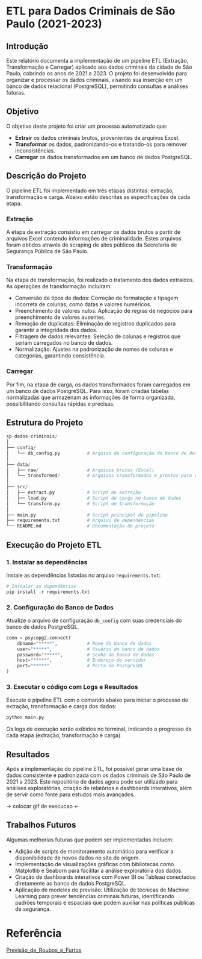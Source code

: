 # ETL para Dados Criminais de São Paulo (2021-2023)

## Introdução
Este relatório documenta a implementação de um pipeline ETL (Extração, Transformação e Carregar) aplicado aos dados criminais da cidade de São Paulo, cobrindo os anos de 2021 a 2023. O projeto foi desenvolvido para organizar e processar os dados criminais, visando sua inserção em um banco de dados relacional (PostgreSQL), permitindo consultas e análises futuras.

## Objetivo
O objetivo deste projeto foi criar um processo automatizado que:

* **Extrair** os dados criminais brutos, provenientes de arquivos Excel.
* **Transformar** os dados, padronizando-os e tratando-os para remover inconsistências.
* **Carregar** os dados transformados em um banco de dados PostgreSQL.

## Descrição do Projeto
O pipeline ETL foi implementado em três etapas distintas: extração, transformação e carga. Abaixo estão descritas as especificações de cada etapa.

### **Extração**
A etapa de extração consistiu em carregar os dados brutos a partir de arquivos Excel contendo informações de criminalidade. Estes arquivos foram obtidos através de scraping de sites públicos da Secretaria de Segurança Pública de São Paulo.

### **Transformação**
Na etapa de transformação, foi realizado o tratamento dos dados extraídos. As operações de transformação incluíram: 

* Conversão de tipos de dados: Correção de formatação e tipagem incorreta de colunas, como datas e valores numéricos.
* Preenchimento de valores nulos: Aplicação de regras de negócios para preenchimento de valores ausentes.
* Remoção de duplicatas: Eliminação de registros duplicados para garantir a integridade dos dados.
* Filtragem de dados relevantes: Seleção de colunas e registros que seriam carregados no banco de dados.
* Normalização: Ajustes na padronização de nomes de colunas e categorias, garantindo consistência.

### **Carregar**
Por fim, na etapa de carga, os dados transformados foram carregados em um banco de dados PostgreSQL. Para isso, foram criadas tabelas normalizadas que armazenam as informações de forma organizada, possibilitando consultas rápidas e precisas.
  
## Estrutura do Projeto
```python
sp-dados-criminais/
│
├── config/
│   └── db_config.py          # Arquivo de configuração do banco de dados
│
├── data/
│   ├── raw/                  # Arquivos brutos (Excel)
│   └── transformed/          # Arquivos transformados e prontos para carga
│
├── src/
│   ├── extract.py            # Script de extração
│   ├── load.py               # Script de carga no banco de dados
│   └── transform.py          # Script de transformação
│
├── main.py                   # Script principal do pipeline
├── requirements.txt          # Arquivo de dependências
└── README.md                 # Documentação do projeto
```

## Execução do Projeto ETL

### 1. Instalar as dependências
Instale as dependências listadas no arquivo `requirements.txt`:

```python
# Instalar as dependências
pip install -r requirements.txt
```

### 2. Configuração do Banco de Dados
Atualize o arquivo de configuração `db_config` com suas credenciais do banco de dados PostgreSQL.

```python
conn = psycopg2.connect(
    dbname="*****",           # Nome do banco de dados
    user="*****",             # Usuário do banco de dados
    password="*****",         # Senha do banco de dados
    host="*****",             # Endereço do servidor 
    port="*****"              # Porta do PostgreSQL 
)
```

### 3. Executar o código com Logs e Resultados
Execute o pipeline ETL com o comando abaixo para iniciar o processo de extração, transformação e carga dos dados:

```python
python main.py
``` 

Os logs de execução serão exibidos no terminal, indicando o progresso de cada etapa (extração, transformação e carga).

## Resultados
Após a implementação do pipeline ETL, foi possível gerar uma base de dados consistente e padronizada com os dados criminais de São Paulo de 2021 a 2023. Este repositório de dados agora pode ser utilizado para análises exploratórias, criação de relatórios e dashboards interativos, além de servir como fonte para estudos mais avançados.

-> colocar gif de execucao <-

## Trabalhos Futuros
Algumas melhorias futuras que podem ser implementadas incluem:

* Adição de scripts de monitoramento automático para verificar a disponibilidade de novos dados no site de origem.
* Implementação de visualizações gráficas com bibliotecas como Matplotlib e Seaborn para facilitar a análise exploratória dos dados.
* Criação de dashboards interativos com Power BI ou Tableau conectados diretamente ao banco de dados PostgreSQL.
* Aplicação de modelos de previsão: Utilização de técnicas de Machine Learning para prever tendências criminais futuras, identificando padrões temporais e espaciais que podem auxiliar nas políticas públicas de segurança.

# Referência
[Previsão_de_Roubos_e_Furtos](https://github.com/user-attachments/files/17480568/TCC2___Previsao_de_Roubos_e_Furtos.2.pdf)
